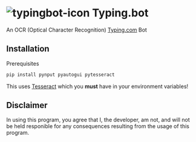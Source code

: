 # ![typingbot-icon](https://user-images.githubusercontent.com/110003454/202309200-def3491b-da57-435d-950b-5170e95b669e.png) Typing.bot 
An OCR (Optical Character Recognition) [Typing.com](https://www.typing.com/) Bot

## Installation
Prerequisites 
```bash
pip install pynput pyautogui pytesseract
```
This uses [Tesseract](https://github.com/tesseract-ocr/tesseract) which you **must** have in your environment variables!

## Disclaimer
In using this program, you agree that I, the developer, am not, and will not be held responible for any consequences resulting from the usage of this program.
